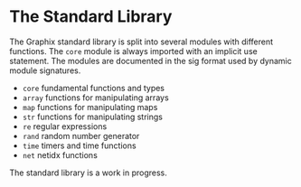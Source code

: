 # The Standard Library

The Graphix standard library is split into several modules with different
functions. The `core` module is always imported with an implicit use statement.
The modules are documented in the sig format used by dynamic module signatures.

- `core` fundamental functions and types
- `array` functions for manipulating arrays
- `map` functions for manipulating maps
- `str` functions for manipulating strings
- `re` regular expressions
- `rand` random number generator
- `time` timers and time functions
- `net` netidx functions

The standard library is a work in progress.
